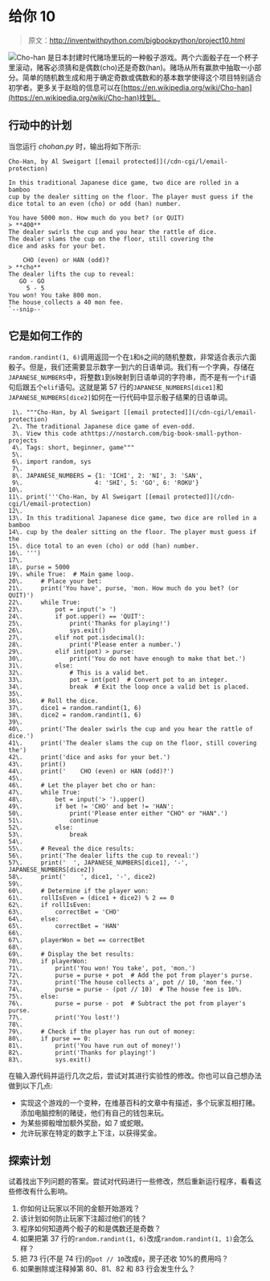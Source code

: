 # 给你 10

> 原文：<http://inventwithpython.com/bigbookpython/project10.html>

![](../Images/9d995d63aaead72cad01120081eb8f75.png)Cho-han 是日本封建时代赌场里玩的一种骰子游戏。两个六面骰子在一个杯子里滚动，赌客必须猜和是偶数(cho)还是奇数(han)。赌场从所有赢款中抽取一小部分。简单的随机数生成和用于确定奇数或偶数和的基本数学使得这个项目特别适合初学者。更多关于赵晗的信息可以在[https://en.wikipedia.org/wiki/Cho-han](https://en.wikipedia.org/wiki/Cho-han)找到。

## 行动中的计划

当您运行 *chohan.py* 时，输出将如下所示:

```
Cho-Han, by Al Sweigart [[email protected]](/cdn-cgi/l/email-protection)

In this traditional Japanese dice game, two dice are rolled in a bamboo
cup by the dealer sitting on the floor. The player must guess if the
dice total to an even (cho) or odd (han) number.

You have 5000 mon. How much do you bet? (or QUIT)
> **400**
The dealer swirls the cup and you hear the rattle of dice.
The dealer slams the cup on the floor, still covering the
dice and asks for your bet.

    CHO (even) or HAN (odd)?
> **cho**
The dealer lifts the cup to reveal:
   GO - GO
     5 - 5
You won! You take 800 mon.
The house collects a 40 mon fee.
`--snip--`
```

## 它是如何工作的

`random.randint(1, 6)`调用返回一个在`1`和`6`之间的随机整数，非常适合表示六面骰子。但是，我们还需要显示数字一到六的日语单词。我们有一个字典，存储在`JAPANESE_NUMBERS`中，将整数`1`到`6`映射到日语单词的字符串，而不是有一个`if`语句后跟五个`elif`语句。这就是第 57 行的`JAPANESE_NUMBERS[dice1]`和`JAPANESE_NUMBERS[dice2]`如何在一行代码中显示骰子结果的日语单词。

```
 1\. """Cho-Han, by Al Sweigart [[email protected]](/cdn-cgi/l/email-protection)
 2\. The traditional Japanese dice game of even-odd.
 3\. View this code athttps://nostarch.com/big-book-small-python-projects
 4\. Tags: short, beginner, game"""
 5\. 
 6\. import random, sys
 7\. 
 8\. JAPANESE_NUMBERS = {1: 'ICHI', 2: 'NI', 3: 'SAN',
 9\.                    4: 'SHI', 5: 'GO', 6: 'ROKU'}
10\. 
11\. print('''Cho-Han, by Al Sweigart [[email protected]](/cdn-cgi/l/email-protection)
12\. 
13\. In this traditional Japanese dice game, two dice are rolled in a bamboo
14\. cup by the dealer sitting on the floor. The player must guess if the
15\. dice total to an even (cho) or odd (han) number.
16\. ''')
17\. 
18\. purse = 5000
19\. while True:  # Main game loop.
20\.     # Place your bet:
21\.     print('You have', purse, 'mon. How much do you bet? (or QUIT)')
22\.     while True:
23\.         pot = input('> ')
24\.         if pot.upper() == 'QUIT':
25\.             print('Thanks for playing!')
26\.             sys.exit()
27\.         elif not pot.isdecimal():
28\.             print('Please enter a number.')
29\.         elif int(pot) > purse:
30\.             print('You do not have enough to make that bet.')
31\.         else:
32\.             # This is a valid bet.
33\.             pot = int(pot)  # Convert pot to an integer.
34\.             break  # Exit the loop once a valid bet is placed.
35\. 
36\.     # Roll the dice.
37\.     dice1 = random.randint(1, 6)
38\.     dice2 = random.randint(1, 6)
39\. 
40\.     print('The dealer swirls the cup and you hear the rattle of dice.')
41\.     print('The dealer slams the cup on the floor, still covering the')
42\.     print('dice and asks for your bet.')
43\.     print()
44\.     print('    CHO (even) or HAN (odd)?')
45\. 
46\.     # Let the player bet cho or han:
47\.     while True:
48\.         bet = input('> ').upper()
49\.         if bet != 'CHO' and bet != 'HAN':
50\.             print('Please enter either "CHO" or "HAN".')
51\.             continue
52\.         else:
53\.             break
54\. 
55\.     # Reveal the dice results:
56\.     print('The dealer lifts the cup to reveal:')
57\.     print('  ', JAPANESE_NUMBERS[dice1], '-', JAPANESE_NUMBERS[dice2])
58\.     print('    ', dice1, '-', dice2)
59\. 
60\.     # Determine if the player won:
61\.     rollIsEven = (dice1 + dice2) % 2 == 0
62\.     if rollIsEven:
63\.         correctBet = 'CHO'
64\.     else:
65\.         correctBet = 'HAN'
66\. 
67\.     playerWon = bet == correctBet
68\. 
69\.     # Display the bet results:
70\.     if playerWon:
71\.         print('You won! You take', pot, 'mon.')
72\.         purse = purse + pot  # Add the pot from player's purse.
73\.         print('The house collects a', pot // 10, 'mon fee.')
74\.         purse = purse - (pot // 10)  # The house fee is 10%.
75\.     else:
76\.         purse = purse - pot  # Subtract the pot from player's purse.
77\.         print('You lost!')
78\. 
79\.     # Check if the player has run out of money:
80\.     if purse == 0:
81\.         print('You have run out of money!')
82\.         print('Thanks for playing!')
83\.         sys.exit() 
```

在输入源代码并运行几次之后，尝试对其进行实验性的修改。你也可以自己想办法做到以下几点:

*   实现这个游戏的一个变种，在维基百科的文章中有描述，多个玩家互相打赌。添加电脑控制的赌徒，他们有自己的钱包来玩。
*   为某些掷骰增加额外奖励，如 7 或蛇眼。
*   允许玩家在特定的数字上下注，以获得奖金。

## 探索计划

试着找出下列问题的答案。尝试对代码进行一些修改，然后重新运行程序，看看这些修改有什么影响。

1.  你如何让玩家以不同的金额开始游戏？
2.  该计划如何防止玩家下注超过他们的钱？
3.  程序如何知道两个骰子的和是偶数还是奇数？
4.  如果把第 37 行的`random.randint(1, 6)`改成`random.randint(1, 1)`会怎么样？
5.  把 73 行(不是 74 行)的`pot // 10`改成`0`，房子还收 10%的费用吗？
6.  如果删除或注释掉第 80、81、82 和 83 行会发生什么？
